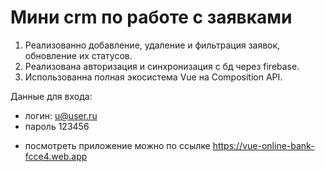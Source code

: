 # Мини crm по работе с заявками

1. Реализованно добавление, удаление и фильтрация заявок, обновление их статусов.
2. Реализована авторизация и синхронизация с бд через firebase.
3. Использованна полная экосистема Vue на Composition API.

Данные для входа:

- логин: u@user.ru
- пароль 123456

* посмотреть приложение можно по ссылке https://vue-online-bank-fcce4.web.app
